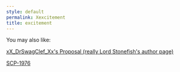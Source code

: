 ```yaml
---
style: default
permalink: Xexcitement
title: excitement
---
```

You may also like:

[xX_DrSwagClef_Xx's Proposal (really Lord Stonefish's author page)](http://scp-wiki.net/lord-stonefish)

[SCP-1976](http://scp-wiki.net/scp-1976)
